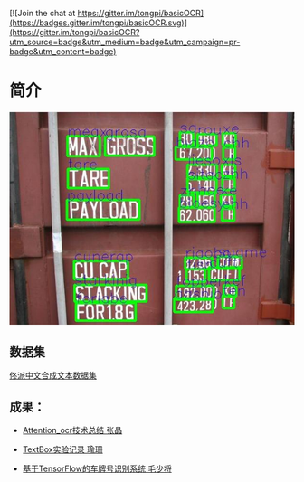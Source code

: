 
[![Join the chat at https://gitter.im/tongpi/basicOCR](https://badges.gitter.im/tongpi/basicOCR.svg)](https://gitter.im/tongpi/basicOCR?utm_source=badge&utm_medium=badge&utm_campaign=pr-badge&utm_content=badge)

# 简介

![](docs/images/1.jpg)

## 数据集
  [佟派中文合成文本数据集](https://tongpi.github.io/synthtext100kCH/)

## 成果：

- [Attention_ocr技术总结 张晶](docs/zhangj/attention_ocr_da03.md)
  
- [TextBox实验记录 瑜珊](docs/yushan/textbox.md)
  
- [基于TensorFlow的车牌号识别系统 毛少将](docs/maoshaojiang/基于TensorFlow的车牌号识别系统.md)



 
